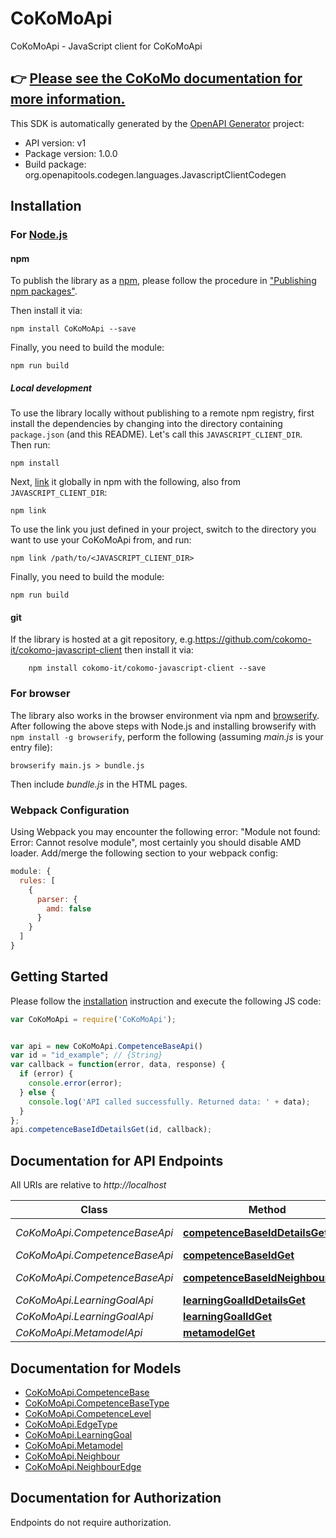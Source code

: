 # CoKoMoApi

CoKoMoApi - JavaScript client for CoKoMoApi
## 👉 [Please see the CoKoMo documentation for more information.](https://cokomo-it.de/docs/start/api/documentation/)
This SDK is automatically generated by the [OpenAPI Generator](https://openapi-generator.tech) project:

- API version: v1
- Package version: 1.0.0
- Build package: org.openapitools.codegen.languages.JavascriptClientCodegen

## Installation

### For [Node.js](https://nodejs.org/)

#### npm

To publish the library as a [npm](https://www.npmjs.com/), please follow the procedure in ["Publishing npm packages"](https://docs.npmjs.com/getting-started/publishing-npm-packages).

Then install it via:

```shell
npm install CoKoMoApi --save
```

Finally, you need to build the module:

```shell
npm run build
```

##### Local development

To use the library locally without publishing to a remote npm registry, first install the dependencies by changing into the directory containing `package.json` (and this README). Let's call this `JAVASCRIPT_CLIENT_DIR`. Then run:

```shell
npm install
```

Next, [link](https://docs.npmjs.com/cli/link) it globally in npm with the following, also from `JAVASCRIPT_CLIENT_DIR`:

```shell
npm link
```

To use the link you just defined in your project, switch to the directory you want to use your CoKoMoApi from, and run:

```shell
npm link /path/to/<JAVASCRIPT_CLIENT_DIR>
```

Finally, you need to build the module:

```shell
npm run build
```

#### git

If the library is hosted at a git repository, e.g.https://github.com/cokomo-it/cokomo-javascript-client
then install it via:

```shell
    npm install cokomo-it/cokomo-javascript-client --save
```

### For browser

The library also works in the browser environment via npm and [browserify](http://browserify.org/). After following
the above steps with Node.js and installing browserify with `npm install -g browserify`,
perform the following (assuming *main.js* is your entry file):

```shell
browserify main.js > bundle.js
```

Then include *bundle.js* in the HTML pages.

### Webpack Configuration

Using Webpack you may encounter the following error: "Module not found: Error:
Cannot resolve module", most certainly you should disable AMD loader. Add/merge
the following section to your webpack config:

```javascript
module: {
  rules: [
    {
      parser: {
        amd: false
      }
    }
  ]
}
```

## Getting Started

Please follow the [installation](#installation) instruction and execute the following JS code:

```javascript
var CoKoMoApi = require('CoKoMoApi');


var api = new CoKoMoApi.CompetenceBaseApi()
var id = "id_example"; // {String} 
var callback = function(error, data, response) {
  if (error) {
    console.error(error);
  } else {
    console.log('API called successfully. Returned data: ' + data);
  }
};
api.competenceBaseIdDetailsGet(id, callback);

```

## Documentation for API Endpoints

All URIs are relative to *http://localhost*

Class | Method | HTTP request | Description
------------ | ------------- | ------------- | -------------
*CoKoMoApi.CompetenceBaseApi* | [**competenceBaseIdDetailsGet**](docs/CompetenceBaseApi.md#competenceBaseIdDetailsGet) | **GET** /CompetenceBase/{id}/details | 
*CoKoMoApi.CompetenceBaseApi* | [**competenceBaseIdGet**](docs/CompetenceBaseApi.md#competenceBaseIdGet) | **GET** /CompetenceBase/{id} | 
*CoKoMoApi.CompetenceBaseApi* | [**competenceBaseIdNeighboursGet**](docs/CompetenceBaseApi.md#competenceBaseIdNeighboursGet) | **GET** /CompetenceBase/{id}/neighbours | 
*CoKoMoApi.LearningGoalApi* | [**learningGoalIdDetailsGet**](docs/LearningGoalApi.md#learningGoalIdDetailsGet) | **GET** /LearningGoal/{id}/details | 
*CoKoMoApi.LearningGoalApi* | [**learningGoalIdGet**](docs/LearningGoalApi.md#learningGoalIdGet) | **GET** /LearningGoal/{id} | 
*CoKoMoApi.MetamodelApi* | [**metamodelGet**](docs/MetamodelApi.md#metamodelGet) | **GET** /Metamodel | 


## Documentation for Models

 - [CoKoMoApi.CompetenceBase](docs/CompetenceBase.md)
 - [CoKoMoApi.CompetenceBaseType](docs/CompetenceBaseType.md)
 - [CoKoMoApi.CompetenceLevel](docs/CompetenceLevel.md)
 - [CoKoMoApi.EdgeType](docs/EdgeType.md)
 - [CoKoMoApi.LearningGoal](docs/LearningGoal.md)
 - [CoKoMoApi.Metamodel](docs/Metamodel.md)
 - [CoKoMoApi.Neighbour](docs/Neighbour.md)
 - [CoKoMoApi.NeighbourEdge](docs/NeighbourEdge.md)


## Documentation for Authorization

Endpoints do not require authorization.

